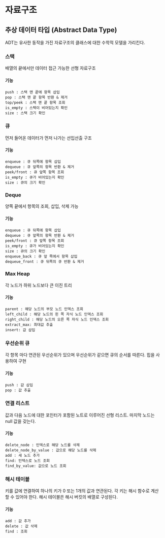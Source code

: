 # 자료구조

## 추상 데이터 타입 (Abstract Data Type)

ADT는 유사한 동작을 가진 자료구조의 클래스에 대한 수학적 모델을 가리킨다.


### 스택

배열의 끝에서만 데이터 접근 가능한 선형 자료구조

#### 기능
```
push : 스택 맨 끝에 항목 삽입
pop : 스택 맨 끝 항목 반환 & 제거
top/peek : 스택 맨 끝 항목 조회
is_empty : 스택이 비어있는지 확인
size : 스택 크기 확인
```

### 큐

먼저 들어온 데이터가 먼저 나가는 선입선출 구조

#### 기능
``` 
enqueue : 큐 뒤쪽에 항목 삽입
dequeue : 큐 앞쪽의 항목 반환 & 제거
peek/front : 큐 앞쪽 항목 조회
is_empty : 큐가 비어있는지 확인
size : 큐의 크기 확인
```

### Deque

양쪽 끝에서 항목의 조회, 삽입, 삭제 가능

#### 기능
``` 
enqueue : 큐 뒤쪽에 항목 삽입
dequeue : 큐 앞쪽의 항목 반환 & 제거
peek/front : 큐 앞쪽 항목 조회
is_empty : 큐가 비어있는지 확인
size : 큐의 크기 확인
enqueue_back : 큐 앞 쪽에서 항목 삽입
dequeue_front : 큐 뒤쪽의 큐 반환 & 제거
```

### Max Heap

각 노드가 하위 노드보다 큰 이진 트리 

#### 기능
``` 
parent : 해당 노드의 부모 노드 인덱스 조회 
left_child : 해당 노드의 왼 쪽 자식 노드 인덱스 조회
right_child : 해당 노드의 오른 쪽 자식 노드 인덱스 조회
extract_max: 최대값 추출
insert: 값 삽입
```


### 우선순위 큐

각 항목 마다 연관된 우선순위가 있으며 우선순위가 같으면 큐의 순서를 따른다.
힙을 사용하여 구현

#### 기능
``` 
push : 값 삽입
pop : 값 추출
```


### 연결 리스트

값과 다음 노드에 대한 포인터가 포함된 노트로 이루어진 선형 리스트. 마지막 노드는 null 값을 갖는다.

#### 기능
``` 
delete_node : 인덱스로 해당 노드를 삭제
delete_node_by_value : 값으로 해당 노드를 삭제
add : 새 노드 추가
find: 인덱스로 노드 조회
find_by_value: 값으로 노드 조회
```


### 해시 테이블

키를 값에 연결하여 하나의 키가 0 또는 1개의 값과 연관된다. 각 키는 해시 함수로 계산할 수 있어야 한다.
해시 테이블은 해시 버킷의 배열로 구성된다.


#### 기능
``` 
add : 값 추가
delete : 값 삭제
find : 조회
```
